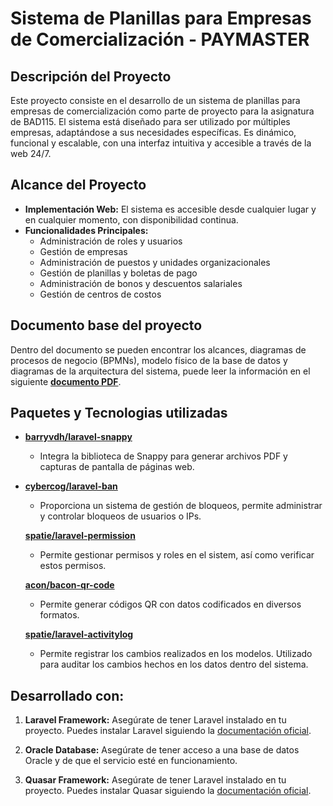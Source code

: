 # Sistema de Planillas para Empresas de Comercialización - PAYMASTER

## Descripción del Proyecto

Este proyecto consiste en el desarrollo de un sistema de planillas para empresas de comercialización como parte de proyecto para la asignatura de BAD115. El sistema está diseñado para ser utilizado por múltiples empresas, adaptándose a sus necesidades específicas. Es dinámico, funcional y escalable, con una interfaz intuitiva y accesible a través de la web 24/7.

## Alcance del Proyecto

- **Implementación Web:** El sistema es accesible desde cualquier lugar y en cualquier momento, con disponibilidad continua.
- **Funcionalidades Principales:**
  - Administración de roles y usuarios
  - Gestión de empresas
  - Administración de puestos y unidades organizacionales
  - Gestión de planillas y boletas de pago
  - Administración de bonos y descuentos salariales
  - Gestión de centros de costos

## Documento base del proyecto
Dentro del documento se pueden encontrar los alcances, diagramas de procesos de negocio (BPMNs), modelo físico de la base de datos y diagramas de la arquitectura del sistema, puede leer la información en el siguiente **[documento PDF]()**.

## Paquetes y Tecnologias utilizadas

- **[barryvdh/laravel-snappy](https://github.com/barryvdh/laravel-snappy)**
  -  Integra la biblioteca de Snappy para generar archivos PDF y capturas de pantalla de páginas web.

- **[cybercog/laravel-ban](https://github.com/cybercog/laravel-ban)**
  -  Proporciona un sistema de gestión de bloqueos, permite administrar y controlar bloqueos de usuarios o IPs.

  **[spatie/laravel-permission](https://github.com/spatie/laravel-permission)**
  -  Permite gestionar permisos y roles en el sistem, así como verificar estos permisos.

  **[acon/bacon-qr-code](https://github.com/Bacon/BaconQrCode)**
    -  Permite generar códigos QR con datos codificados en diversos formatos.

  **[spatie/laravel-activitylog](https://github.com/spatie/laravel-activitylog)**
    -  Permite registrar los cambios realizados en los modelos. Utilizado para auditar los cambios hechos en los datos dentro del sistema.

## Desarrollado con:
1. **Laravel Framework:**
   Asegúrate de tener Laravel instalado en tu proyecto. Puedes instalar Laravel siguiendo la [documentación oficial](https://laravel.com/docs/installation).

2. **Oracle Database:**
   Asegúrate de tener acceso a una base de datos Oracle y de que el servicio esté en funcionamiento.

3. **Quasar Framework:**
   Asegúrate de tener Laravel instalado en tu proyecto. Puedes instalar Quasar siguiendo la [documentación oficial](https://quasar.dev/).

